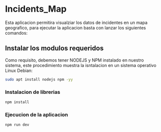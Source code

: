 # Incidents_Map

Esta aplicacion permitira visualziar los datos de incidentes en un mapa geografico, para ejecutar la aplicacion basta con lanzar los siguientes comandos:

## Instalar los modulos requeridos
Como requisito, debemos tener NODEJS y NPM instalado en nuestro sistema, este procedimiento muestra la isntalacion en un sistema operativo Linux Debian:
```bash
sudo apt install nodejs npm -yy
```

### Instalacion de librerias

```javascript
npm install
```

### Ejecucion de la aplicacion
```javascript
npm run dev
```

